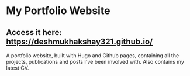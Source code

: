 # My Portfolio Website

## Access it here: https://deshmukhakshay321.github.io/

A portfolio website, built with Hugo and Github pages, containing all the projects, publications and posts I've been involved with. Also contains my latest CV.

